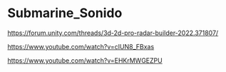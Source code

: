 # Submarine_Sonido

https://forum.unity.com/threads/3d-2d-pro-radar-builder-2022.371807/

https://www.youtube.com/watch?v=cIUN8_FBxas

https://www.youtube.com/watch?v=EHKrMWGEZPU

